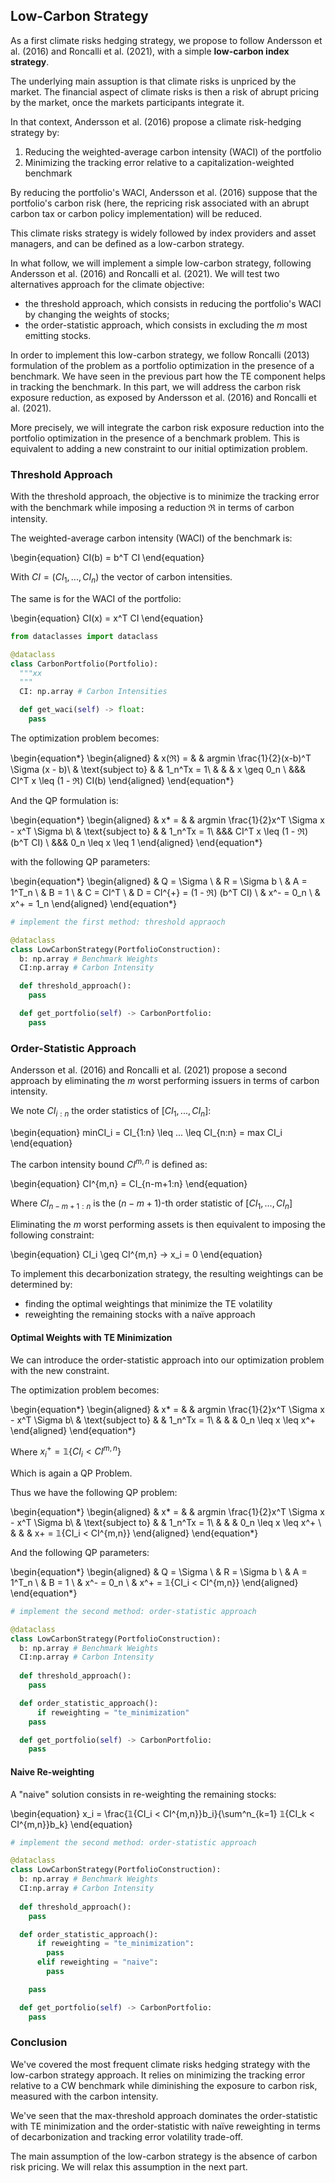 ## Low-Carbon Strategy

As a first climate risks hedging strategy, we propose to follow Andersson et al. (2016) and Roncalli et al. (2021), with a simple **low-carbon index strategy**.

The underlying main assuption is that climate risks is unpriced by the market. The financial aspect of climate risks is then a risk of abrupt pricing by the market, once the markets participants integrate it. 

In that context, Andersson et al. (2016) propose a climate risk-hedging strategy by:
1. Reducing the weighted-average carbon intensity (WACI) of the portfolio
2. Minimizing the tracking error relative to a capitalization-weighted benchmark

By reducing the portfolio's WACI, Andersson et al. (2016) suppose that the portfolio's carbon risk (here, the repricing risk associated with an abrupt carbon tax or carbon policy implementation) will be reduced. 

This climate risks strategy is widely followed by index providers and asset managers, and can be defined as a low-carbon strategy.

In what follow, we will implement a simple low-carbon strategy, following Andersson et al. (2016) and Roncalli et al. (2021). We will test two alternatives approach for the climate objective: 
- the threshold approach, which consists in reducing the portfolio's WACI by changing the weights of stocks;
- the order-statistic approach, which consists in excluding the $m$ most emitting stocks.

In order to implement this low-carbon strategy, we follow Roncalli (2013) formulation of the problem as a portfolio optimization in the presence of a benchmark. We have seen in the previous part how the TE component helps in tracking the benchmark. In this part, we will address the carbon risk exposure reduction, as exposed by Andersson et al. (2016) and Roncalli et al. (2021). 

More precisely, we will integrate the carbon risk exposure reduction into the portfolio optimization in the presence of a benchmark problem. This is equivalent to adding a new constraint to our initial optimization problem.

### Threshold Approach

With the threshold approach, the objective is to minimize the tracking error with the benchmark while imposing a reduction $\Re$ in terms of carbon intensity.

The weighted-average carbon intensity (WACI) of the benchmark is:

\begin{equation}
CI(b) = b^T CI
\end{equation}

With $CI = (CI_1, ..., CI_n)$ the vector of carbon intensities.

The same is for the WACI of the portfolio:

\begin{equation}
CI(x) = x^T CI
\end{equation}

```Python
from dataclasses import dataclass

@dataclass 
class CarbonPortfolio(Portfolio):
  """xx
  """
  CI: np.array # Carbon Intensities

  def get_waci(self) -> float:
    pass
```

The optimization problem becomes:


\begin{equation*}
\begin{aligned}
& x(ℜ) = 
& & argmin \frac{1}{2}(x-b)^T \Sigma (x - b)\\
& \text{subject to}
& & 1_n^Tx = 1\\
& & & x \geq 0_n \\
&&&  CI^T x \leq (1 - ℜ) CI(b)
\end{aligned}
\end{equation*}

And the QP formulation is:


\begin{equation*}
\begin{aligned}
& x* = 
& & argmin \frac{1}{2}x^T \Sigma x - x^T \Sigma b\\
& \text{subject to}
& & 1_n^Tx = 1\\
&&&  CI^T x \leq (1 - ℜ) (b^T CI) \\
&&& 0_n \leq x \leq 1
\end{aligned}
\end{equation*}

with the following QP parameters:

\begin{equation*}
\begin{aligned}
& Q = \Sigma \\
& R = \Sigma b \\
& A = 1^T_n \\
& B = 1 \\
& C = CI^T \\
& D = CI^{+} = (1 - ℜ) (b^T CI) \\
& x^- = 0_n \\
& x^+ = 1_n
\end{aligned}
\end{equation*}

```Python
# implement the first method: threshold appraoch

@dataclass
class LowCarbonStrategy(PortfolioConstruction):
  b: np.array # Benchmark Weights
  CI:np.array # Carbon Intensity

  def threshold_approach():
    pass

  def get_portfolio(self) -> CarbonPortfolio:
    pass
```
### Order-Statistic Approach

Andersson et al. (2016) and Roncalli et al. (2021) propose a second approach by eliminating the $m$ worst performing issuers in terms of carbon intensity.

We note $CI_{i:n}$ the order statistics of $[CI_1, ..., CI_n]$:

\begin{equation}
minCI_i = CI_{1:n} \leq ... \leq CI_{n:n} = max CI_i
\end{equation}

The carbon intensity bound $CI^{m,n}$ is defined as:

\begin{equation}
CI^{m,n} = CI_{n-m+1:n}
\end{equation}

Where $CI_{n-m+1:n}$ is the $(n-m+1)$-th order statistic of $[CI_1, ..., CI_n]$

Eliminating the $m$ worst performing assets is then equivalent to imposing the following constraint:

\begin{equation}
CI_i \geq CI^{m,n} → x_i = 0
\end{equation}

To implement this decarbonization strategy, the resulting weightings can be determined by:
- finding the optimal weightings that minimize the TE volatility
- reweighting the remaining stocks with a naïve approach

#### Optimal Weights with TE Minimization

We can introduce the order-statistic approach into our optimization problem with the new constraint. 

The optimization problem becomes:

\begin{equation*}
\begin{aligned}
& x* = 
& & argmin \frac{1}{2}x^T \Sigma x - x^T \Sigma b\\
& \text{subject to}
& & 1_n^Tx = 1\\
& & & 0_n \leq x \leq x^+
\end{aligned}
\end{equation*}

Where $x_i^+ = 𝟙\{CI_i < CI^{m,n}\}$

Which is again a QP Problem.

Thus we have the following QP problem:

\begin{equation*}
\begin{aligned}
& x* = 
& & argmin \frac{1}{2}x^T \Sigma x - x^T \Sigma b\\
& \text{subject to}
& & 1_n^Tx = 1\\
& & & 0_n \leq x \leq x^+ \\
& & & x+ =  𝟙\{CI_i < CI^{m,n}\}
\end{aligned}
\end{equation*}

And the following QP parameters:

\begin{equation*}
\begin{aligned}
& Q = \Sigma \\
& R = \Sigma b \\
& A = 1^T_n \\
& B = 1 \\
& x^- = 0_n \\
& x^+ = 𝟙\{CI_i < CI^{m,n}\}
\end{aligned}
\end{equation*}

```Python
# implement the second method: order-statistic approach

@dataclass
class LowCarbonStrategy(PortfolioConstruction):
  b: np.array # Benchmark Weights
  CI:np.array # Carbon Intensity
  
  def threshold_approach():
    pass

  def order_statistic_approach():
      if reweighting = "te_minimization"
    pass 

  def get_portfolio(self) -> CarbonPortfolio:
    pass
```

#### Naive Re-weighting

A "naive" solution consists in re-weighting the remaining stocks:

\begin{equation}
x_i = \frac{𝟙\{CI_i < CI^{m,n}\}b_i}{\sum^n_{k=1} 𝟙\{CI_k < CI^{m,n}\}b_k}
\end{equation}

```Python
# implement the second method: order-statistic approach

@dataclass
class LowCarbonStrategy(PortfolioConstruction):
  b: np.array # Benchmark Weights
  CI:np.array # Carbon Intensity
  
  def threshold_approach():
    pass

  def order_statistic_approach():
      if reweighting = "te_minimization":
        pass
      elif reweighting = "naive":
        pass

    pass 

  def get_portfolio(self) -> CarbonPortfolio:
    pass
```

### Conclusion

We've covered the most frequent climate risks hedging strategy with the low-carbon strategy approach. It relies on minimizing the tracking error relative to a CW benchmark while diminishing the exposure to carbon risk, measured with the carbon intensity.

We've seen that the max-threshold approach dominates the order-statistic with TE minimization and the order-statistic with naïve reweighting in terms of decarbonization and tracking error volatility trade-off.

The main assumption of the low-carbon strategy is the absence of carbon risk pricing. We will relax this assumption in the next part.
